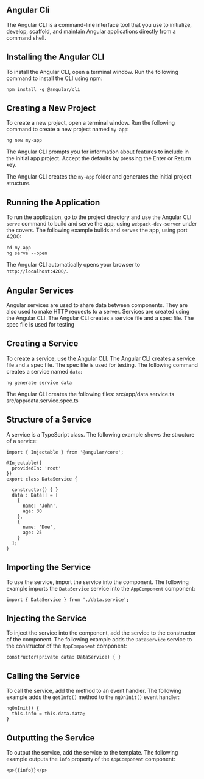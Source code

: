 ## Angular Cli
The Angular CLI is a command-line interface tool that you use to initialize, develop, scaffold, and maintain Angular applications directly from a command shell.

## Installing the Angular CLI
To install the Angular CLI, open a terminal window. Run the following command to install the CLI using npm:

    npm install -g @angular/cli

## Creating a New Project
To create a new project, open a terminal window. Run the following command to create a new project named `my-app`:

    ng new my-app

The Angular CLI prompts you for information about features to include in the initial app project. Accept the defaults by pressing the Enter or Return key.

The Angular CLI creates the `my-app` folder and generates the initial project structure.

## Running the Application
To run the application, go to the project directory and use the Angular CLI `serve` command to build and serve the app, using `webpack-dev-server` under the covers. The following example builds and serves the app, using port 4200:

    cd my-app
    ng serve --open

The Angular CLI automatically opens your browser to `http://localhost:4200/`.


## Angular Services
Angular services are used to share data between components. They are also used to make HTTP requests to a server. Services are created using the Angular CLI. The Angular CLI creates a service file and a spec file. The spec file is used for testing

## Creating a Service
To create a service, use the Angular CLI. The Angular CLI creates a service file and a spec file. The spec file is used for testing. The following command creates a service named `data`:

    ng generate service data

The Angular CLI creates the following files: 
        src/app/data.service.ts
        src/app/data.service.spec.ts

## Structure of a Service
A service is a TypeScript class. The following example shows the structure of a service:

    import { Injectable } from '@angular/core';

    @Injectable({
      providedIn: 'root'
    })
    export class DataService {

      constructor() { }
      data : Data[] = [
        {
          name: 'John',
          age: 30
        },
        {
          name: 'Doe',
          age: 25
        }
      ];
    }


## Importing the Service
To use the service, import the service into the component. The following example imports the `DataService` service into the `AppComponent` component:

    import { DataService } from './data.service';

## Injecting the Service
To inject the service into the component, add the service to the constructor of the component. The following example adds the `DataService` service to the constructor of the `AppComponent` component:

    constructor(private data: DataService) { }

## Calling the Service
To call the service, add the method to an event handler. The following example adds the `getInfo()` method to the `ngOnInit()` event handler:

    ngOnInit() {
      this.info = this.data.data;
    }

## Outputting the Service
To output the service, add the service to the template. The following example outputs the `info` property of the `AppComponent` component:

    <p>{{info}}</p>